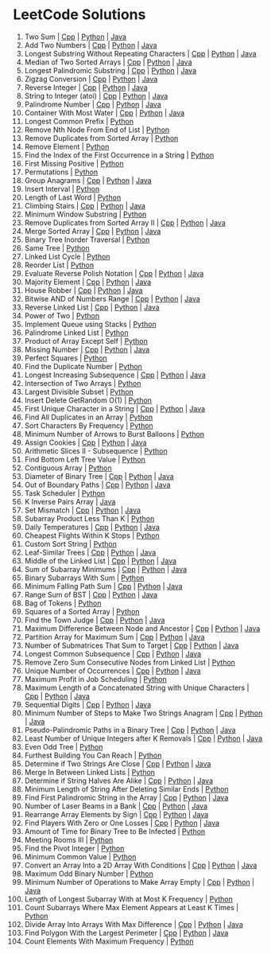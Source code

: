 # LeetCode Solutions

1. Two Sum | [Cpp](TwoSum.cpp) | [Python](TwoSum.py) | [Java](TwoSum.java)
2. Add Two Numbers | [Cpp](AddTwoNumbers.cpp) | [Python](AddTwoNumbers.py) | [Java](AddTwoNumbers.java)
3. Longest Substring Without Repeating Characters | [Cpp](LongestSubstringWithoutRepeatingCharacters.cpp) | [Python](LongestSubstringWithoutRepeatingCharacters.py) | [Java](LongestSubstringWithoutRepeatingCharacters.java)
4. Median of Two Sorted Arrays | [Cpp](MedianofTwoSortedArrays.cpp) | [Python](MedianofTwoSortedArrays.py) | [Java](MedianofTwoSortedArrays.java)
5. Longest Palindromic Substring | [Cpp](LongestPalindromicSubstring.cpp) | [Python](LongestPalindromicSubstring.py) | [Java](LongestPalindromicSubstring.java)
6. Zigzag Conversion | [Cpp](ZigzagConversion.cpp) | [Python](ZigzagConversion.py) | [Java](ZigzagConversion.java)
7. Reverse Integer | [Cpp](ReverseInteger.cpp) | [Python](ReverseInteger.py) | [Java](ReverseInteger.java)
8. String to Integer (atoi) | [Cpp](StringtoInteger.cpp) | [Python](StringtoInteger.py) | [Java](StringtoInteger.java)
9. Palindrome Number | [Cpp](PalindromeNumber.cpp) | [Python](PalindromeNumber.py) | [Java](PalindromeNumber.java)
11. Container With Most Water | [Cpp](ContainerWithMostWater.cpp) | [Python](ContainerWithMostWater.py) | [Java](ContainerWithMostWater.java)
14. Longest Common Prefix | [Python](LongestCommonPrefix.py)
19. Remove Nth Node From End of List | [Python](RemoveNthNodeFromEndOfList.py)
26. Remove Duplicates from Sorted Array | [Python](RemoveDuplicatesFromSortedArray.py)
27. Remove Element | [Python](RemoveElement.py)
28. Find the Index of the First Occurrence in a String | [Python](FindIndexOfFirstOccurrenceInString.py)
41. First Missing Positive | [Python](FirstMissingPositive.py)
46. Permutations | [Python](Permutations.py)
49. Group Anagrams | [Cpp](GroupAnagrams.cpp) | [Python](GroupAnagrams.py) | [Java](GroupAnagrams.java)
57. Insert Interval | [Python](InsertInterval.py)
58. Length of Last Word | [Python](LengthOfLastWord.py)
70. Climbing Stairs | [Cpp](ClimbingStairs.cpp) | [Python](ClimbingStairs.py) | [Java](ClimbingStairs.java)
76. Minimum Window Substring | [Python](MinimumWindowSubstring.py)
80. Remove Duplicates from Sorted Array II | [Cpp](RemoveDuplicatesFromSortedArrayII.cpp) | [Python](RemoveDuplicatesFromSortedArrayII.py) | [Java](RemoveDuplicatesFromSortedArrayII.java)
88. Merge Sorted Array | [Cpp](MergeSortedArray.cpp) | [Python](MergeSortedArray.py) | [Java](MergeSortedArray.java)
94. Binary Tree Inorder Traversal | [Python](BinaryTreeInorderTraversal.py)
100. Same Tree | [Python](SameTree.py)
141. Linked List Cycle | [Python](LinkedListCycle.py)
143. Reorder List | [Python](ReorderList.py)
150. Evaluate Reverse Polish Notation | [Cpp](EvaluateReversePolishNotation.cpp) | [Python](EvaluateReversePolishNotation.py) | [Java](EvaluateReversePolishNotation.java)
169. Majority Element | [Cpp](MajorityElement.cpp) | [Python](MajorityElement.py) | [Java](MajorityElement.java)
198. House Robber | [Cpp](HouseRobber.cpp) | [Python](HouseRobber.py) | [Java](HouseRobber.java)
201. Bitwise AND of Numbers Range | [Cpp](BitwiseANDOfNumbersRange.cpp) | [Python](BitwiseANDOfNumbersRange.py) | [Java](BitwiseANDOfNumbersRange.java)
206. Reverse Linked List | [Cpp](ReverseLinkedList.cpp) | [Python](ReverseLinkedList.py) | [Java](ReverseLinkedList.java)
231. Power of Two | [Python](PowerOfTwo.py)
232. Implement Queue using Stacks | [Python](ImplementQueueUsingStacks.py)
234. Palindrome Linked List | [Python](PalindromeLinkedList.py)
238. Product of Array Except Self | [Python](ProductOfArrayExceptSelf.py)
268. Missing Number | [Cpp](MissingNumber.cpp) | [Python](MissingNumber.py) | [Java](MissingNumber.java)
279. Perfect Squares | [Python](PerfectSquares.py)
287. Find the Duplicate Number | [Python](FindTheDuplicateNumber.py)
300. Longest Increasing Subsequence | [Cpp](LongestIncreasingSubsequence.cpp) | [Python](LongestIncreasingSubsequence.py) | [Java](LongestIncreasingSubsequence.java)
349. Intersection of Two Arrays | [Python](IntersectionOfTwoArrays.py)
368. Largest Divisible Subset | [Python](LargestDivisibleSubset.py)
380. Insert Delete GetRandom O(1) | [Python](InsertDeleteGetRandomO(1).py)
387. First Unique Character in a String | [Cpp](FirstUniqueCharacterInString.cpp) | [Python](FirstUniqueCharacterInString.py) | [Java](FirstUniqueCharacterInString.java)
442. Find All Duplicates in an Array | [Python](FindAllDuplicatesInArray.py)
451. Sort Characters By Frequency | [Python](SortCharactersByFrequency.py)
452. Minimum Number of Arrows to Burst Balloons | [Python](MinimumNumberOfArrowsToBurstBalloons.py)
455. Assign Cookies | [Cpp](AssignCookies.cpp) | [Python](AssignCookies.py) | [Java](AssignCookies.java)
446. Arithmetic Slices II - Subsequence | [Python](ArithmeticSlicesIISubsequence.py)
513. Find Bottom Left Tree Value | [Python](FindBottomLeftTreeValue.py)
525. Contiguous Array | [Python](ContiguousArray.py)
543. Diameter of Binary Tree | [Cpp](DiameterOfBinaryTree.cpp) | [Python](DiameterOfBinaryTree.py) | [Java](DiameterOfBinaryTree.java)
576. Out of Boundary Paths | [Cpp](OutOfBoundaryPaths.cpp) | [Python](OutOfBoundaryPaths.py) | [Java](OutOfBoundaryPaths.java)
621. Task Scheduler | [Python](TaskScheduler.py)
629. K Inverse Pairs Array | [Java](KInversePairsArray.java)
645. Set Mismatch | [Cpp](SetMismatch.cpp) | [Python](SetMismatch.py) | [Java](SetMismatch.java)
713. Subarray Product Less Than K | [Python](SubarrayProductLessThanK.py)
739. Daily Temperatures | [Cpp](DailyTemperatures.cpp) | [Python](DailyTemperatures.py) | [Java](DailyTemperatures.java)
787. Cheapest Flights Within K Stops | [Python](CheapestFlightsWithinKStops.py)
791. Custom Sort String | [Python](CustomSortString.py)
872. Leaf-Similar Trees | [Cpp](LeafSimilarTrees.cpp) | [Python](LeafSimilarTrees.py) | [Java](LeafSimilarTrees.java)
876. Middle of the Linked List | [Cpp](MiddleOfLinkedList.cpp) | [Python](MiddleOfLinkedList.py) | [Java](MiddleOfLinkedList.java)
907. Sum of Subarray Minimums | [Cpp](SumOfSubarrayMinimums.cpp) | [Python](SumOfSubarrayMinimums.py) | [Java](SumOfSubarrayMinimums.java)
930. Binary Subarrays With Sum | [Python](BinarySubarraysWithSum.py)
931. Minimum Falling Path Sum | [Cpp](MinimumFallingPathSum.cpp) | [Python](MinimumFallingPathSum.py) | [Java](MinimumFallingPathSum.java)
938. Range Sum of BST | [Cpp](RangeSumOfBST.cpp) | [Python](RangeSumOfBST.py) | [Java](RangeSumOfBST.java)
948. Bag of Tokens | [Python](BagOfTokens.py)
977. Squares of a Sorted Array | [Python](SquaresOfSortedArray.py)
997. Find the Town Judge | [Cpp](FindTheTownJudge.cpp) | [Python](FindTheTownJudge.py) | [Java](FindTheTownJudge.java)
1026. Maximum Difference Between Node and Ancestor | [Cpp](MaximumDifferenceBetweenNodeAndAncestor.cpp) | [Python](MaximumDifferenceBetweenNodeAndAncestor.py) | [Java](MaximumDifferenceBetweenNodeAndAncestor.java)
1043. Partition Array for Maximum Sum | [Cpp](PartitionArrayForMaximumSum.cpp) | [Python](PartitionArrayForMaximumSum.py) | [Java](PartitionArrayForMaximumSum.java)
1074. Number of Submatrices That Sum to Target | [Cpp](NumberOfSubmatricesThatSumToTarget.cpp) | [Python](NumberOfSubmatricesThatSumToTarget.py) | [Java](NumberOfSubmatricesThatSumToTarget.java)
1143. Longest Common Subsequence | [Cpp](LongestCommonSubsequence.cpp) | [Python](LongestCommonSubsequence.py) | [Java](LongestCommonSubsequence.java)
1171. Remove Zero Sum Consecutive Nodes from Linked List | [Python](RemoveZeroSumConsecutiveNodesFromLinkedList.py)
1207. Unique Number of Occurrences | [Cpp](UniqueNumberOfOccurrences.cpp) | [Python](UniqueNumberOfOccurrences.py) | [Java](UniqueNumberOfOccurrences.java)
1235. Maximum Profit in Job Scheduling | [Python](MaximumProfitInJobScheduling.py)
1239. Maximum Length of a Concatenated String with Unique Characters | [Cpp](MaximumLengthOfConcatenatedStringWithUniqueCharacters.cpp) | [Python](MaximumLengthOfConcatenatedStringWithUniqueCharacters.py) | [Java](MaximumLengthOfConcatenatedStringWithUniqueCharacters.java)
1291. Sequential Digits | [Cpp](SequentialDigits.cpp) | [Python](SequentialDigits.py) | [Java](SequentialDigits.java)
1347. Minimum Number of Steps to Make Two Strings Anagram | [Cpp](MinimumNumberOfStepsToMakeTwoStringsAnagram.cpp) | [Python](MinimumNumberOfStepsToMakeTwoStringsAnagram.py) | [Java](MinimumNumberOfStepsToMakeTwoStringsAnagram.java)
1457. Pseudo-Palindromic Paths in a Binary Tree | [Cpp](PseudoPalindromicPathsInBinaryTree.cpp) | [Python](PseudoPalindromicPathsInBinaryTree.py) | [Java](PseudoPalindromicPathsInBinaryTree.java)
1481. Least Number of Unique Integers after K Removals | [Cpp](LeastNumberOfUniqueIntegersAfterKRemovals.cpp) | [Python](LeastNumberOfUniqueIntegersAfterKRemovals.py) | [Java](LeastNumberOfUniqueIntegersAfterKRemovals.java)
1609. Even Odd Tree | [Python](EvenOddTree.py)
1642. Furthest Building You Can Reach | [Python](FurthestBuildingYouCanReach.py)
1657. Determine if Two Strings Are Close | [Cpp](DetermineIfTwoStringsAreClose.cpp) | [Python](DetermineIfTwoStringsAreClose.py) | [Java](DetermineIfTwoStringsAreClose.java)
1669. Merge In Between Linked Lists | [Python](MergeInBetweenLinkedLists.py)
1704. Determine if String Halves Are Alike | [Cpp](DetermineIfStringHalvesAreAlike.cpp) | [Python](DetermineIfStringHalvesAreAlike.py) | [Java](DetermineIfStringHalvesAreAlike.java)
1750. Minimum Length of String After Deleting Similar Ends | [Python](MinimumLengthOfStringAfterDeletingSimilarEnds.py)
2108. Find First Palindromic String in the Array | [Cpp](FindFirstPalindromicStringInArray.cpp) | [Python](FindFirstPalindromicStringInArray.py) | [Java](FindFirstPalindromicStringInArray.java)
2125. Number of Laser Beams in a Bank | [Cpp](NumberOfLaserBeamsInBank.cpp) | [Python](NumberOfLaserBeamsInBank.py) | [Java](NumberOfLaserBeamsInBank.java)
2149. Rearrange Array Elements by Sign | [Cpp](RearrangeArrayElementsBySign.cpp) | [Python](RearrangeArrayElementsBySign.py) | [Java](RearrangeArrayElementsBySign.java)
2225. Find Players With Zero or One Losses | [Cpp](FindPlayersWithZeroOrOneLosses.cpp) | [Python](FindPlayersWithZeroOrOneLosses.py) | [Java](FindPlayersWithZeroOrOneLosses.java)
2385. Amount of Time for Binary Tree to Be Infected | [Python](AmountOfTimeForBinaryTreeToBeInfected.py)
2402. Meeting Rooms III | [Python](MeetingRoomsIII.py)
2485. Find the Pivot Integer | [Python](FindPivotInteger.py)
2540. Minimum Common Value | [Python](MinimumCommonValue.py)
2610. Convert an Array Into a 2D Array With Conditions | [Cpp](ConvertArrayInto2DArrayWithConditions.cpp) | [Python](ConvertArrayInto2DArrayWithConditions.py) | [Java](ConvertArrayInto2DArrayWithConditions.java)
2864. Maximum Odd Binary Number | [Python](MaximumOddBinaryNumber.py)
2870. Minimum Number of Operations to Make Array Empty | [Cpp](MinimumNumberOfOperationsToMakeArrayEmpty.cpp) | [Python](MinimumNumberOfOperationsToMakeArrayEmpty.py) | [Java](MinimumNumberOfOperationsToMakeArrayEmpty.java)
2958. Length of Longest Subarray With at Most K Frequency | [Python](LengthOfLongestSubarrayWithAtMostKFrequency.py)
2962. Count Subarrays Where Max Element Appears at Least K Times | [Python](CountSubarraysWhereMaxElementAppearsAtLeastKTimes.py)
2966. Divide Array Into Arrays With Max Difference | [Cpp](DivideArrayIntoArraysWithMaxDifference.cpp) | [Python](DivideArrayIntoArraysWithMaxDifference.py) | [Java](DivideArrayIntoArraysWithMaxDifference.java)
2971. Find Polygon With the Largest Perimeter | [Cpp](FindPolygonWithLargestPerimeter.cpp) | [Python](FindPolygonWithLargestPerimeter.py) | [Java](FindPolygonWithLargestPerimeter.java)
3005. Count Elements With Maximum Frequency | [Python](CountElementsWithMaximumFrequency.py)
